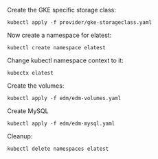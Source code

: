 Create the GKE specific storage class:
```
kubectl apply -f provider/gke-storageclass.yaml
```

Now create a namespace for elatest:
```
kubectl create namespace elatest
```

Change kubectl namespace context to it:
```
kubectx elatest
```

Create the volumes:
```
kubectl apply -f edm/edm-volumes.yaml
```

Create MySQL
```
kubectl apply -f edm/edm-mysql.yaml
```

Cleanup:
```
kubectl delete namespaces elatest
```
